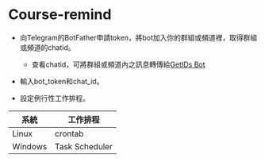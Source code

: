 # Course-remind

* 向Telegram的BotFather申請token，將bot加入你的群組或頻道裡，取得群組或頻道的chatid。
  * 查看chatid，可將群組或頻道內之訊息轉傳給[GetIDs Bot](https://t.me/getidsbot)

* 輸入bot_token和chat_id。

* 設定例行性工作排程。

 | 系統 | 工作排程 |
 | --- | --- |
 | Linux | crontab |
 | Windows | Task Scheduler |
